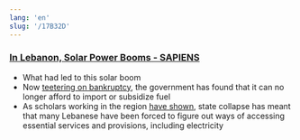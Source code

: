 ```yaml
---
lang: 'en'
slug: '/17B32D'
---
```


### [In Lebanon, Solar Power Booms - SAPIENS](https://www.sapiens.org/culture/lebanon-solar-power/)

- What had led to this solar boom
- Now [teetering on bankruptcy](https://www.reuters.com/world/middle-east/lebanon-central-bank-governor-says-central-bank-still-functioning-statement-2022-04-04/), the government has found that it can no longer afford to import or subsidize fuel
- As scholars working in the region [have shown](https://press.princeton.edu/books/hardcover/9780691168968/everyday-sectarianism-in-urban-lebanon), state collapse has meant that many Lebanese have been forced to figure out ways of accessing essential services and provisions, including electricity
